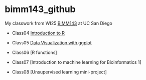 # bimm143_github

My classwork from WI25 [BIMM143](https://bioboot.github.io/bimm143_W25/) at UC San Diego

- Class04 [Introduction to R](https://github.com/lil044/bimm143_github/blob/main/Lab4-Thu1.16/Introduction-to-R.pdf)

- Class05 [Data Visualization with ggplot](https://htmlpreview.github.io/?https://raw.githubusercontent.com/lil044/bimm143_github/refs/heads/main/Lab5-Tue1.21/Class%205%20-%20Data%20Visualization%20with%20ggplot.html)

- Class06 [R functions]

- Class07 [Introduction to machine learning for Bioinformatics 1]

- Class08 [Unsupervised learning mini-project]
